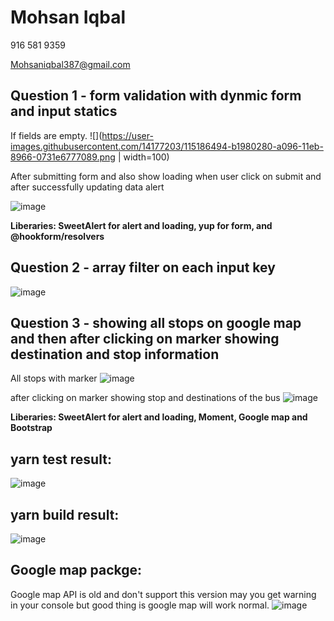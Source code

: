 Mohsan Iqbal
==============
916 581 9359

Mohsaniqbal387@gmail.com

Question 1 - form validation with dynmic form and input statics
--------------

If fields are empty.
![](https://user-images.githubusercontent.com/14177203/115186494-b1980280-a096-11eb-8966-0731e6777089.png | width=100)

After submitting form and also show loading when user click on submit and after successfully updating data alert

![image](https://user-images.githubusercontent.com/14177203/115188673-1bfe7200-a09a-11eb-805d-a120634371db.png)

**Liberaries:  SweetAlert for alert and loading, yup for form, and @hookform/resolvers**

Question 2 - array filter on each input key
--------------

![image](https://user-images.githubusercontent.com/14177203/115187336-fa03f000-a097-11eb-9e30-c70f42eb237c.png)


Question 3 - showing all stops on google map and then after clicking on marker showing destination and stop information
--------------

All stops with marker
![image](https://user-images.githubusercontent.com/14177203/115188879-713a8380-a09a-11eb-963f-5ad3c82c57cd.png)

after clicking on marker showing stop and destinations of the bus
![image](https://user-images.githubusercontent.com/14177203/115188957-93340600-a09a-11eb-80f3-613fa95526ba.png)

**Liberaries:  SweetAlert for alert and loading, Moment, Google map and Bootstrap**

yarn test result:
--------------

![image](https://user-images.githubusercontent.com/14177203/115190092-5c5eef80-a09c-11eb-82b1-603965596ed4.png)

yarn build result:
--------------

![image](https://user-images.githubusercontent.com/14177203/115190197-887a7080-a09c-11eb-86ab-aee2a3c6c174.png)

Google map packge:
--------------

Google map API is old and don't support this version may you get warning in your console but good thing is google map will work normal.
![image](https://user-images.githubusercontent.com/14177203/115189956-2d487e00-a09c-11eb-93fd-ab459f97aa01.png)
